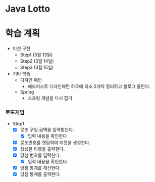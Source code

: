# Java Lotto

# 학습 계획
- 미션 구현
  - Step1 (3월 13일)
  - Step2 (3월 14일)
  - Step3 (3월 15일)
- 기타 학습
  - 디자인 패턴
    - 해드퍼스트 디자인패턴 하루에 최소 2개씩 정리하고 블로그 올린다.
  - Spring
    - 스프링 개념을 다시 잡기

### 로또게임
- Step1
  - [X] 로또 구입 금액을 입력받는다.
    - [X] 입력 내용을 확인한다
  - [X] 로또번호를 랜덤하여 티켓을 생성한다.
  - [X] 생성한 티켓을 출력한다.
  - [X] 당첨 번호를 입력한다.
    - [X] 입력 내용을 확인한다.
  - [X] 당첨 통계를 계산한다.
  - [X] 당첨 통계를 출력한다.
